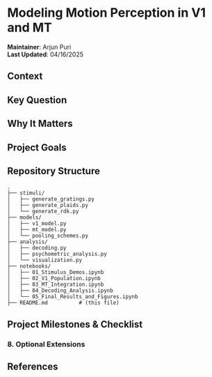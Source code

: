 # Modeling Motion Perception in V1 and MT

**Maintainer**: Arjun Puri  
**Last Updated**: 04/16/2025

## Context



## Key Question


## Why It Matters


## Project Goals


## Repository Structure

```
.
├── stimuli/
│   ├── generate_gratings.py
│   ├── generate_plaids.py
│   └── generate_rdk.py
├── models/
│   ├── v1_model.py
│   ├── mt_model.py
│   └── pooling_schemes.py
├── analysis/
│   ├── decoding.py
│   ├── psychometric_analysis.py
│   └── visualization.py
├── notebooks/
│   ├── 01_Stimulus_Demos.ipynb
│   ├── 02_V1_Population.ipynb
│   ├── 03_MT_Integration.ipynb
│   ├── 04_Decoding_Analysis.ipynb
│   └── 05_Final_Results_and_Figures.ipynb
├── README.md          # (this file)
```

## Project Milestones & Checklist


### 8. Optional Extensions
## References

